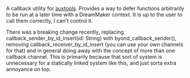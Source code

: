 A callback utility for [auxtools](https://github.com/willox/auxtools). Provides a way to defer functions arbitrarily to be run at a later time with a DreamMaker context. It is up to the user to call them correctly, I can't control it.

There was a breaking change recently, replacing callback_sender_by_id_insert(id: String) with byond_callback_sender(), removing callback_receiver_by_id_insert (you can use your own channels for that) and in general doing away with the concept of more than one callback channel. This is primarily because that sort of system is unnecessary for a statically linked system like this, and just sorta extra annoyance on top.